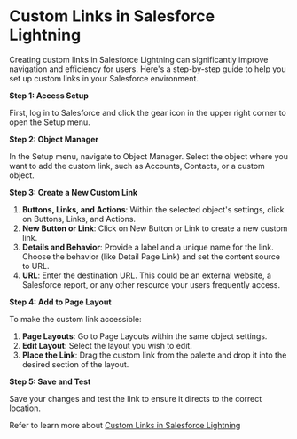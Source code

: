 # Custom Links in Salesforce Lightning

Creating custom links in Salesforce Lightning can significantly improve navigation and efficiency for users. Here's a step-by-step guide to help you set up custom links in your Salesforce environment.

**Step 1: Access Setup**

First, log in to Salesforce and click the gear icon in the upper right corner to open the Setup menu.

**Step 2: Object Manager**

In the Setup menu, navigate to Object Manager. Select the object where you want to add the custom link, such as Accounts, Contacts, or a custom object.

**Step 3: Create a New Custom Link**

1. **Buttons, Links, and Actions**: Within the selected object's settings, click on Buttons, Links, and Actions.
2. **New Button or Link**: Click on New Button or Link to create a new custom link.
3. **Details and Behavior**: Provide a label and a unique name for the link. Choose the behavior (like Detail Page Link) and set the content source to URL.
4. **URL**: Enter the destination URL. This could be an external website, a Salesforce report, or any other resource your users frequently access.

**Step 4: Add to Page Layout**

To make the custom link accessible:

1. **Page Layouts**: Go to Page Layouts within the same object settings.
2. **Edit Layout**: Select the layout you wish to edit.
3. **Place the Link**: Drag the custom link from the palette and drop it into the desired section of the layout.

**Step 5: Save and Test**

Save your changes and test the link to ensure it directs to the correct location.

Refer to learn more about [Custom Links in Salesforce Lightning](https://arrify.com/custom-links-in-salesforce-lightning/)
